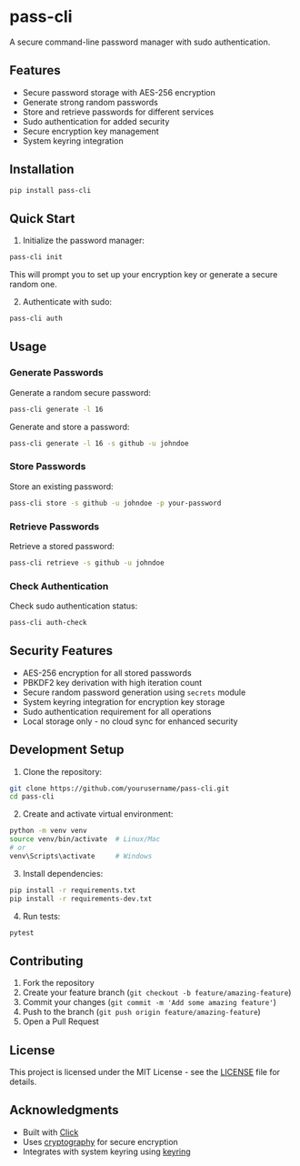 # pass-cli

A secure command-line password manager with sudo authentication.

## Features

- Secure password storage with AES-256 encryption
- Generate strong random passwords
- Store and retrieve passwords for different services
- Sudo authentication for added security
- Secure encryption key management
- System keyring integration

## Installation

```bash
pip install pass-cli
```

## Quick Start

1. Initialize the password manager:
```bash
pass-cli init
```
This will prompt you to set up your encryption key or generate a secure random one.

2. Authenticate with sudo:
```bash
pass-cli auth
```

## Usage

### Generate Passwords

Generate a random secure password:
```bash
pass-cli generate -l 16
```

Generate and store a password:
```bash
pass-cli generate -l 16 -s github -u johndoe
```

### Store Passwords

Store an existing password:
```bash
pass-cli store -s github -u johndoe -p your-password
```

### Retrieve Passwords

Retrieve a stored password:
```bash
pass-cli retrieve -s github -u johndoe
```

### Check Authentication

Check sudo authentication status:
```bash
pass-cli auth-check
```

## Security Features

- AES-256 encryption for all stored passwords
- PBKDF2 key derivation with high iteration count
- Secure random password generation using `secrets` module
- System keyring integration for encryption key storage
- Sudo authentication requirement for all operations
- Local storage only - no cloud sync for enhanced security

## Development Setup

1. Clone the repository:
```bash
git clone https://github.com/yourusername/pass-cli.git
cd pass-cli
```

2. Create and activate virtual environment:
```bash
python -m venv venv
source venv/bin/activate  # Linux/Mac
# or
venv\Scripts\activate     # Windows
```

3. Install dependencies:
```bash
pip install -r requirements.txt
pip install -r requirements-dev.txt
```

4. Run tests:
```bash
pytest
```

## Contributing

1. Fork the repository
2. Create your feature branch (`git checkout -b feature/amazing-feature`)
3. Commit your changes (`git commit -m 'Add some amazing feature'`)
4. Push to the branch (`git push origin feature/amazing-feature`)
5. Open a Pull Request

## License

This project is licensed under the MIT License - see the [LICENSE](LICENSE) file for details.

## Acknowledgments

- Built with [Click](https://click.palletsprojects.com/)
- Uses [cryptography](https://cryptography.io/) for secure encryption
- Integrates with system keyring using [keyring](https://pypi.org/project/keyring/)
